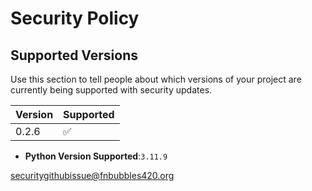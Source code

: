 # Security Policy

## Supported Versions

Use this section to tell people about which versions of your project are
currently being supported with security updates.

| Version | Supported          |
| ------- | ------------------ |
| 0.2.6   | :white_check_mark: |

- **Python Version Supported**:`3.11.9`

[securitygithubissue@fnbubbles420.org](mailto:securitygithubissue@fnbubbles420.org)
